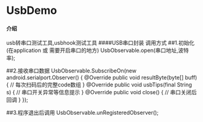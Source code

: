 # UsbDemo

#### 介绍
usb转串口测试工具,usbhook测试工具
####USB串口封装
调用方式
##1.初始化 (在application 或 需要开启串口的地方) 
UsbObservable.open(串口地址,波特率);

##2.接收串口数据
UsbObservable.SubscribeOn(new android.serialport.Observer() {
              @Override
              public void resultByte(byte[] buff) {
                // 每次扫码后的完整code数组
              }
              @Override
              public void usbTips(final String s) {
                 // 串口开关异常等信息提示
              }
              @Override
              public void close() {
                  // 串口关闭后回调
              }
          });
          
 ##3.程序退出后调用
 UsbObservable.unRegisteredObserver();

